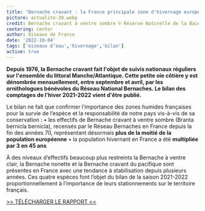 ```yaml
---
title: "Bernache cravant : la France principale zone d'hivernage européenne"
picture: actualite-39.webp
credit: Bernache cravant à ventre sombre © Réserve Naturelle de la Baie de Saint Brieuc - FlickR
centering: center
author: Oiseaux de France
date: '2022-10-04'
tags: ['oiseaux d’eau','hivernage','bilan']
active: true
---
```


**Depuis 1976, la Bernache cravant fait l'objet de suivis nationaux réguliers sur l'ensemble du littoral Manche/Atlantique. Cette petite oie côtière y est dénombrée mensuellement, entre septembre et avril, par les ornithologues bénévoles du Réseau National Bernaches. Le bilan des comptages de l'hiver 2021-2022 vient d'être publié.**

Le bilan ne fait que confirmer l’importance des zones humides françaises pour la survie de l’espèce et la responsabilité de notre pays vis-à-vis de sa conservation :
• les effectifs de Bernache cravant à ventre sombre (Branta bernicla bernicla), recensés par le Réseau Bernaches en France depuis la fin des années 70, représentant désormais **plus de la moitié de la population européenne**
• la population hivernant en France a été **multipliée par 3 en 45 ans**

À des niveaux d’effectifs beaucoup plus restreints la Bernache à ventre clair, la Bernache nonette et la Bernache cravant du pacifique sont présentes en France avec une tendance à stabilisation depuis plusieurs années. 
Ces quatre espèces font l’objet du bilan de la saison 2021-2022 proportionnellement à l’importance de leurs stationnements sur le territoire français. 
<div style="align-center"><a href="https://cdnfiles1.biolovision.net/www.faune-france.org/userfiles/Bernachesbilan2021-2022.pdf" target="_blank">>> TÉLÉCHARGER LE RAPPORT <<</a></div>

